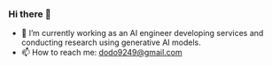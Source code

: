 ### Hi there 👋

- 🔭 I’m currently working as an AI engineer developing services and conducting research using generative AI models.
- 📫 How to reach me: dodo9249@gmail.com
